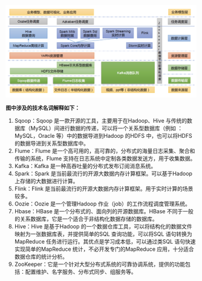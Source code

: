 ![](https://raw.githubusercontent.com/zhiming1/blog_pictures/main/blog/img202311270044013.png)

**图中涉及的技术名词解释如下：**

1. Sqoop：Sqoop 是一款开源的工具，主要用于在Hadoop、Hive 与传统的数据库（MySQL）间进行数据的传递，可以将一个关系型数据库（例如 ：MySQL，Oracle 等）中的数据导进到Hadoop 的HDFS 中，也可以将HDFS 的数据导进到关系型数据库中。
2. Flume：Flume 是一个高可用的，高可靠的，分布式的海量日志采集、聚合和传输的系统，Flume 支持在日志系统中定制各类数据发送方，用于收集数据。
3. Kafka：Kafka 是一种高吞吐量的分布式发布订阅消息系统。
4. Spark：Spark 是当前最流行的开源大数据内存计算框架。可以基于Hadoop 上存储的大数据进行计算。
5. Flink：Flink 是当前最流行的开源大数据内存计算框架。用于实时计算的场景较多。
6. Oozie：Oozie 是一个管理Hadoop 作业（job）的工作流程调度管理系统。
7. Hbase：HBase 是一个分布式的、面向列的开源数据库。HBase 不同于一般的关系数据库，它是一个适合于非结构化数据存储的数据库。
8. Hive：Hive 是基于Hadoop 的一个数据仓库工具，可以将结构化的数据文件映射为一张数据库表，并提供简单的SQL 查询功能，可以将SQL 语句转换为MapReduce 任务进行运行。其优点是学习成本低，可以通过类SQL 语句快速实现简单的MapReduce 统计，不必开发专门的MapReduce 应用，十分适合数据仓库的统计分析。
9. ZooKeeper：它是一个针对大型分布式系统的可靠协调系统，提供的功能包括：配置维护、名字服务、分布式同步、组服务等。

